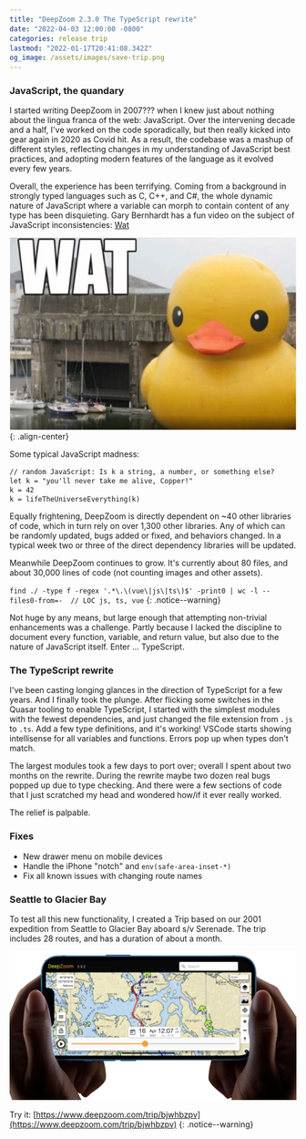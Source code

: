 ```yaml
---
title: "DeepZoom 2.3.0 The TypeScript rewrite"
date: "2022-04-03 12:00:00 -0800"
categories: release trip
lastmod: "2022-01-17T20:41:08.342Z"
og_image: /assets/images/save-trip.png
---
```


### JavaScript, the quandary 

I started writing DeepZoom in 2007??? when I knew just about nothing about the lingua franca of the web: JavaScript.  Over the intervening decade and a half, I've worked on the code sporadically, 
but then really kicked into gear again in 2020 as Covid hit.  As a result, the codebase was a mashup of different styles, reflecting changes in my understanding of JavaScript best practices, 
and adopting modern features of the language as it evolved every few years.

Overall, the experience has been terrifying.  Coming from a background in strongly typed languages such as C, C++, and C#, the whole dynamic nature of JavaScript where a variable can
morph to contain content of any type has been disquieting.  Gary Bernhardt has a fun video on the subject of JavaScript inconsistencies: <a href="https://www.destroyallsoftware.com/talks/wat" target="_blank"> Wat</a>

<a href="https://www.destroyallsoftware.com/talks/wat" target="_blank"> <img src="/assets/images/Wat.png"/></a>{: .align-center}

Some typical JavaScript madness:

```
// random JavaScript: Is k a string, a number, or something else?
let k = "you'll never take me alive, Copper!"
k = 42
k = lifeTheUniverseEverything(k)
```

Equally frightening, DeepZoom is directly dependent on ~40 other libraries of code, which in turn rely on over 1,300 other libraries.  Any 
of which can be randomly updated, bugs added or fixed, and behaviors changed.  In a typical week two or three of the direct dependency libraries will be updated.

Meanwhile DeepZoom continues to grow.  It's currently about 80 files, and about 30,000 lines of code (not counting images and other assets).  

`find ./ -type f -regex '.*\.\(vue\|js\|ts\)$' -print0 | wc -l --files0-from=-  // LOC js, ts, vue`
{: .notice--warning}

Not huge by any means, but large enough that attempting non-trivial enhancements was a challenge.  Partly because I lacked the discipline to document every function, variable, and return value, but also due to the nature of JavaScript itself.
Enter ... TypeScript.

### The TypeScript rewrite

I've been casting longing glances in the direction of TypeScript for a few years.  And I finally took the plunge.  After flicking some switches in the Quasar tooling to enable TypeScript, I started  with the simplest modules with the fewest dependencies, and just changed the
file extension from `.js` to `.ts`.  Add a few type definitions, and it's working!  VSCode starts showing intellisense for all variables and functions.  Errors pop up when types don't match. 

The largest modules took a few days to port over; overall I spent about two months on the rewrite. During the rewrite maybe two dozen real bugs popped up due to type checking.  And there were a few sections of code that I just scratched my head and wondered how/if it ever really worked.

The relief is palpable.  


### Fixes

- New drawer menu on mobile devices
- Handle the iPhone "notch" and `env(safe-area-inset-*)`
- Fix all known issues with changing route names

### Seattle to Glacier Bay

To test all this new functionality, I created a Trip based on our 2001 expedition from Seattle to Glacier Bay aboard s/v Serenade.  The trip includes 28 routes, and has a duration of about a month.

[![](/assets/images/iPhoneGlacierBay.png)](https://www.deepzoom.com/trip/bjwhbzpv)

Try it: [https://www.deepzoom.com/trip/bjwhbzpv](https://www.deepzoom.com/trip/bjwhbzpv)
{: .notice--warning}